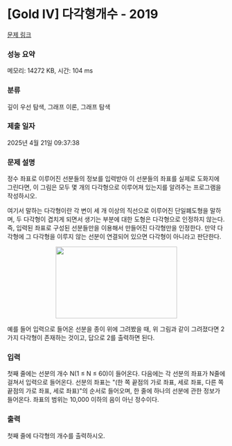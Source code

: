 # [Gold IV] 다각형개수 - 2019 

[문제 링크](https://www.acmicpc.net/problem/2019) 

### 성능 요약

메모리: 14272 KB, 시간: 104 ms

### 분류

깊이 우선 탐색, 그래프 이론, 그래프 탐색

### 제출 일자

2025년 4월 21일 09:37:38

### 문제 설명

<p>정수 좌표로 이루어진 선분들의 정보를 입력받아 이 선분들의 좌표를 실제로 도화지에 그린다면, 이 그림은 모두 몇 개의 다각형으로 이루어져 있는지를 알려주는 프로그램을 작성하시오.</p>

<p>여기서 말하는 다각형이란 각 변이 세 개 이상의 직선으로 이루어진 단일폐도형을 말하며, 두 다각형이 겹치게 되면서 생기는 부분에 대한 도형은 다각형으로 인정하지 않는다. 즉, 입력된 좌표로 구성된 선분들만을 이용해서 만들어진 다각형만을 인정한다. 만약 다각형에 그 다각형을 이루지 않는 선분이 연결되어 있으면 다각형이 아니라고 판단한다.</p>

<p style="text-align: center;"><img alt="" height="166" src="https://www.acmicpc.net/JudgeOnline/upload/201007/polu.png" width="280"></p>

<p>예를 들어 입력으로 들어온 선분을 종이 위에 그려봤을 때, 위 그림과 같이 그려졌다면 2가지 다각형이 존재하는 것이고, 답으로 2를 출력하면 된다.</p>

### 입력 

 <p>첫째 줄에는 선분의 개수 N(1 ≤ N ≤ 60)이 들어온다. 다음에는 각 선분의 좌표가 N줄에 걸쳐서 입력으로 들어온다. 선분의 좌표는 "(한 쪽 끝점의 가로 좌표, 세로 좌표, 다른 쪽 끝점의 가로 좌표, 세로 좌표)"의 순서로 들어오며, 한 줄에 하나의 선분에 관한 정보가 들어온다. 좌표의 범위는 10,000 이하의 음이 아닌 정수이다.</p>

### 출력 

 <p>첫째 줄에 다각형의 개수를 출력하시오.</p>

